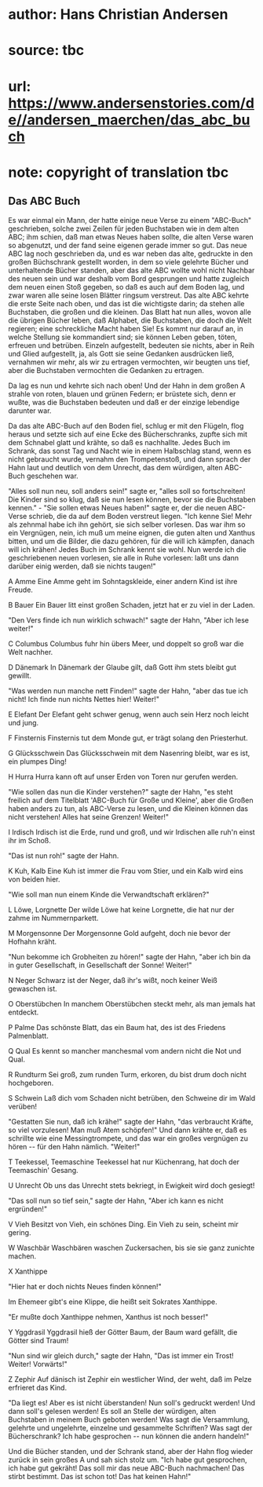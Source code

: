 # author: Hans Christian Andersen
# source: tbc
# url: https://www.andersenstories.com/de//andersen_maerchen/das_abc_buch
# note: copyright of translation tbc

## Das ABC Buch 

Es war einmal ein Mann, der hatte einige neue Verse zu einem
"ABC-Buch" geschrieben, solche zwei Zeilen für jeden Buchstaben wie in
dem alten ABC; ihm schien, daß man etwas Neues haben sollte, die alten
Verse waren so abgenutzt, und der fand seine eigenen gerade immer so
gut. Das neue ABC lag noch geschrieben da, und es war neben das alte,
gedruckte in den großen Büchschrank gestellt worden, in dem so viele
gelehrte Bücher und unterhaltende Bücher standen, aber das alte ABC
wollte wohl nicht Nachbar des neuen sein und war deshalb vom Bord
gesprungen und hatte zugleich dem neuen einen Stoß gegeben, so daß es
auch auf dem Boden lag, und zwar waren alle seine losen Blätter ringsum
verstreut. Das alte ABC kehrte die erste Seite nach oben, und das ist
die wichtigste darin; da stehen alle Buchstaben, die großen und die
kleinen. Das Blatt hat nun alles, wovon alle die übrigen Bücher leben,
daß Alphabet, die Buchstaben, die doch die Welt regieren; eine
schreckliche Macht haben Sie! Es kommt nur darauf an, in welche Stellung
sie kommandiert sind; sie können Leben geben, töten, erfreuen und
betrüben. Einzeln aufgestellt, bedeuten sie nichts, aber in Reih und
Glied aufgestellt, ja, als Gott sie seine Gedanken ausdrücken ließ,
vernahmen wir mehr, als wir zu ertragen vermochten, wir beugten uns
tief, aber die Buchstaben vermochten die Gedanken zu ertragen.

Da lag es nun und kehrte sich nach oben! Und der Hahn in dem großen A
strahle von roten, blauen und grünen Federn; er brüstete sich, denn er
wußte, was die Buchstaben bedeuten und daß er der einzige lebendige
darunter war.

Da das alte ABC-Buch auf den Boden fiel, schlug er mit den Flügeln, flog
heraus und setzte sich auf eine Ecke des Bücherschranks, zupfte sich mit
dem Schnabel glatt und krähte, so daß es nachhallte. Jedes Buch im
Schrank, das sonst Tag und Nacht wie in einem Halbschlag stand, wenn es
nicht gebraucht wurde, vernahm den Trompetenstoß, und dann sprach der
Hahn laut und deutlich von dem Unrecht, das dem würdigen, alten ABC-Buch
geschehen war.

"Alles soll nun neu, soll anders sein!" sagte er, "alles soll so
fortschreiten! Die Kinder sind so klug, daß sie nun lesen können, bevor
sie die Buchstaben kennen." - "Sie sollen etwas Neues haben!" sagte
er, der die neuen ABC-Verse schrieb, die da auf dem Boden verstreut
liegen. "Ich kenne Sie! Mehr als zehnmal habe ich ihn gehört, sie sich
selber vorlesen. Das war ihm so ein Vergnügen, nein, ich muß um meine
eignen, die guten alten und Xanthus bitten, und um die Bilder, die dazu
gehören, für die will ich kämpfen, danach will ich krähen! Jedes Buch im
Schrank kennt sie wohl. Nun werde ich die geschriebenen neuen vorlesen,
sie alle in Ruhe vorlesen: laßt uns dann darüber einig werden, daß sie
nichts taugen!"


A Amme
Eine Amme geht im Sohntagskleide,
einer andern Kind ist ihre Freude.

B Bauer
Ein Bauer litt einst großen Schaden,
jetzt hat er zu viel in der Laden.

"Den Vers finde ich nun wirklich schwach!" sagte der Hahn, "Aber ich
lese weiter!"

C Columbus
Columbus fuhr hin übers Meer,
und doppelt so groß war die Welt nachher.

D Dänemark
In Dänemark der Glaube gilt,
daß Gott ihm stets bleibt gut gewillt.

"Was werden nun manche nett Finden!" sagte der Hahn, "aber das tue
ich nicht! Ich finde nun nichts Nettes hier! Weiter!"

E Elefant
Der Elefant geht schwer genug,
wenn auch sein Herz noch leicht und jung.

F Finsternis
Finsternis tut dem Monde gut,
er trägt solang den Priesterhut.

G Glücksschwein
Das Glücksschwein mit dem Nasenring
bleibt, war es ist, ein plumpes Ding!

H Hurra
Hurra kann oft auf unser Erden
von Toren nur gerufen werden.

"Wie sollen das nun die Kinder verstehen?" sagte der Hahn, "es steht
freilich auf dem Titelblatt 'ABC-Buch für Große und Kleine', aber die
Großen haben anders zu tun, als ABC-Verse zu lesen, und die Kleinen
können das nicht verstehen! Alles hat seine Grenzen! Weiter!"

I Irdisch
Irdisch ist die Erde, rund und groß,
und wir Irdischen alle ruh'n einst ihr im Schoß.

"Das ist nun roh!" sagte der Hahn.

K Kuh, Kalb
Eine Kuh ist immer die Frau vom Stier,
und ein Kalb wird eins von beiden hier.

"Wie soll man nun einem Kinde die Verwandtschaft erklären?"

L Löwe, Lorgnette
Der wilde Löwe hat keine Lorgnette,
die hat nur der zahme im Nummernparkett.

M Morgensonne
Der Morgensonne Gold aufgeht,
doch nie bevor der Hofhahn kräht.

"Nun bekomme ich Grobheiten zu hören!" sagte der Hahn, "aber ich bin
da in guter Gesellschaft, in Gesellschaft der Sonne! Weiter!"

N Neger
Schwarz ist der Neger, daß ihr's wißt,
noch keiner Weiß gewaschen ist.

O Oberstübchen
In manchem Oberstübchen steckt
mehr, als man jemals hat entdeckt.

P Palme
Das schönste Blatt, das ein Baum hat,
des ist des Friedens Palmenblatt.

Q Qual
Es kennt so mancher manchesmal
vom andern nicht die Not und Qual.

R Rundturm
Sei groß, zum runden Turm, erkoren,
du bist drum doch nicht hochgeboren.

S Schwein
Laß dich vom Schaden nicht betrüben,
den Schweine dir im Wald verüben!

"Gestatten Sie nun, daß ich krähe!" sagte der Hahn, "das verbraucht
Kräfte, so viel vorzulesen! Man muß Atem schöpfen!" Und dann krähte er,
daß es schrillte wie eine Messingtrompete, und das war ein großes
vergnügen zu hören -- für den Hahn nämlich. "Weiter!"

T Teekessel, Teemaschine
Teekessel hat nur Küchenrang,
hat doch der Teemaschin' Gesang.

U Unrecht
Ob uns das Unrecht stets bekriegt,
in Ewigkeit wird doch gesiegt!

"Das soll nun so tief sein," sagte der Hahn, "Aber ich kann es nicht
ergründen!"

V Vieh
Besitzt von Vieh, ein schönes Ding.
Ein Vieh zu sein, scheint mir gering.

W Waschbär
Waschbären waschen Zuckersachen,
bis sie sie ganz zunichte machen.

X Xanthippe

"Hier hat er doch nichts Neues finden können!"

Im Ehemeer gibt's eine Klippe,
die heißt seit Sokrates Xanthippe.

"Er mußte doch Xanthippe nehmen, Xanthus ist noch besser!"

Y Yggdrasil
Yggdrasil hieß der Götter Baum,
der Baum ward gefällt, die Götter sind Traum!

"Nun sind wir gleich durch," sagte der Hahn, "Das ist immer ein
Trost! Weiter! Vorwärts!"

Z Zephir
Auf dänisch ist Zephir ein westlicher Wind,
der weht, daß im Pelze erfrieret das Kind.

"Da liegt es! Aber es ist nicht überstanden! Nun soll's gedruckt
werden! Und dann soll's gelesen werden! Es soll an Stelle der würdigen,
alten Buchstaben in meinem Buch geboten werden! Was sagt die
Versammlung, gelehrte und ungelehrte, einzelne und gesammelte Schriften?
Was sagt der Bücherschrank? Ich habe gesprochen -- nun können die andern
handeln!"

Und die Bücher standen, und der Schrank stand, aber der Hahn flog wieder
zurück in sein großes A und sah sich stolz um. "Ich habe gut
gesprochen, ich habe gut gekräht! Das soll mir das neue ABC-Buch
nachmachen! Das stirbt bestimmt. Das ist schon tot! Das hat keinen
Hahn!"

